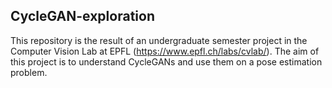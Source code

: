 ## CycleGAN-exploration
This repository is the result of an undergraduate semester project in the Computer Vision Lab at EPFL (https://www.epfl.ch/labs/cvlab/). The aim of this project is to understand CycleGANs and use them on a pose estimation problem.
